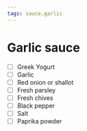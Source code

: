 ```yaml
---
tags: sauce,garlic
---
```


# Garlic sauce

- [ ] Greek Yogurt
- [ ] Garlic
- [ ] Red onion or shallot
- [ ] Fresh parsley
- [ ] Fresh chives
- [ ] Black pepper
- [ ] Salt
- [ ] Paprika powder
